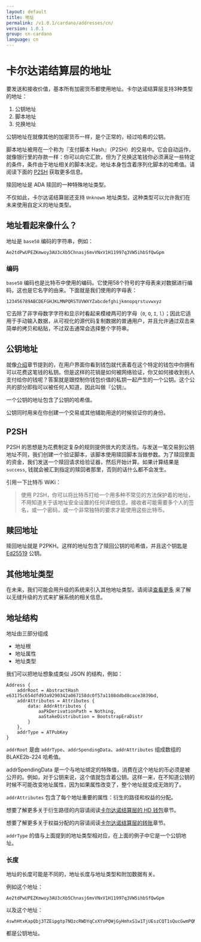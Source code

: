 ```yaml
---
layout: default
title: 地址
permalink: /v1.0.1/cardano/addresses/cn/
version: 1.0.1
group: cn-cardano
language: cn
---
```

<!-- Reviewed at a6a1cdf72c7e167a13f500c0679c01fe4cfa0ca8 -->

# 卡尔达诺结算层的地址

要发送和接收价值，基本所有加密货币都使用地址。卡尔达诺结算层支持3种类型的地址：

1. 公钥地址
2. 脚本地址
3. 兑换地址

公钥地址在就像其他的加密货币一样，是个正常的，经过哈希的公钥。

脚本地址被用在一个称为『支付脚本 Hash』（P2SH）的交易中。它会自动运作，就像银行里的存款一样：你可以向它汇款，但为了兑换这笔钱你必须满足一些特定的条件，条件由于地址相关的脚本决定。地址本身包含着序列化脚本的哈希值。请阅读下面的 [P2SH](#pay-to-script-hash) 获取更多信息。

赎回地址是 ADA 赎回的一种特殊地址类型。

不仅如此，卡尔达诺结算层还支持 `Unknown` 地址类型。这种类型可以允许我们在未来使用自定义的地址类型。


## 地址看起来像什么？

地址是 `base58` 编码的字符串，例如：

```
Ae2tdPwUPEZKmwoy3AU3cXb5Chnasj6mvVNxV1H11997q3VW5ihbSfQwGpm
```

### 编码

`base58` 编码也是比特币中使用的编码。它使用58个符号的字母表来对数据进行编码，这也是它名字的由来。下面就是我们使用的字母表：


```
123456789ABCDEFGHJKLMNPQRSTUVWXYZabcdefghijkmnopqrstuvwxyz
```

它去除了非字母数字字符和显示时看起来模棱两可的字母（`0`, `O`, `I`, `l`）；因此它适用于手动输入数据，从可视化的源代码复制数据的普通用户，并且允许通过双击来简单的拷贝和粘贴，不过双击通常会选择整个字符串。

## 公钥地址

就像[介绍](/introduction/#you-own-your-money)章节提到的，在用户界面你看到钱包就代表着在这个特定的钱包中你拥有可以花费这笔钱的私钥。但是这样的花销是如何被网络验证，你又如何接收到别人支付给你的钱呢？答案就是跟控制你钱包价值的私钥一起产生的一个公钥。这个公共的部分即指可以被任何人知道，因此叫做『公钥』。

一个公钥的地址包含了公钥的哈希值。

公钥同时用来在你创建一个交易或其他辅助用途的时候验证你的身份。


## P2SH

P2SH 的思想是为花费制定复杂的规则提供很大的灵活性。与发送一笔交易到公钥地址不同，我们创建一个验证脚本，该脚本使用赎回脚本当做参数。为了赎回里面的资金，我们发送一个赎回请求给验证器，然后开始计算。如果计算结果是 `success`, 钱就会被汇到指定的赎回者那里，否则的话什么都不会发生。

引用一下比特币 WiKi：

> 使用 P2SH，你可以将比特币打给一个用多种不常见的方法保护着的地址，不用知道关于该地址安全设置的任何详细信息。接收者可能需要多个人的签名，或一个密码，或一个非常独特的要求才能使用这些比特币。


## 赎回地址

赎回地址就是 P2PKH。这样的地址包含了赎回公钥的哈希值，并且这个钥匙是 [Ed25519](http://ed25519.cr.yp.to/) 公钥。

## 其他地址类型

在未来，我们可能会用升级的系统来引入其他地址类型。请阅读[查看更多](/cardano/update-mechanism/#soft-fork-updates) 来了解以无缝升级的方式来扩展系统的相关信息。

## 地址结构

地址由三部分组成

* 地址根
* 地址属性
* 地址类型

我们可以把地址想象成类似 JSON 的结构，例如：

```
Address {
    addrRoot = AbstractHash e63175c654dfd93a9290342a067158dc0f57a1108ddbd8cace3839bd,
    addrAttributes = Attributes {
        data: AddrAttributes {
            aaPkDerivationPath = Nothing,
            aaStakeDistribution = BootstrapEraDistr
        }
    },
    addrType = ATPubKey
}
```

`addrRoot` 是由 `addrType`、`addrSpendingData`、`addrAttributes` 组成数组的 BLAKE2b-224 哈希值。


addrSpendingData 是一个与地址绑定的特殊值，消费在这个地址的币必须是被公开的。例如，对于公钥来说，这个值就包含着公钥。这样一来，在不知道公钥的时候不可能改变地址属性，因为如果属性改变了，整个地址就变成无效的了。

`addrAttributes` 包含了每个地址重要的属性：衍生的路径和权益的分配。

想要了解更多关于衍生路径的内容请阅读[卡尔达诺结算层的 HD 钱包](https://cardanodocs.com/technical/hd-wallets/)章节。

想要了解更多关于权益分配的内容请阅读[卡尔达诺结算层的转账](https://cardanodocs.com/cardano/transactions/#stake-distribution)章节。

`addrType` 的值与上面提到的地址类型相对应，在上面的例子中它是一个公钥地址。

### 长度

地址的长度可能是不同的，地址长度与地址类型和附加数据有关。

例如这个地址：

```
Ae2tdPwUPEZKmwoy3AU3cXb5Chnasj6mvVNxV1H11997q3VW5ihbSfQwGpm
```

以及这个地址：

```
4swhHtxKapQbj3TZEipgtp7NQzcRWDYqCxXYoPQWjGyHmhxS1w1TjUEszCQT1sQucGwmPQMYdv1FYs3d51KgoubviPBf
```

都是公钥地址。
